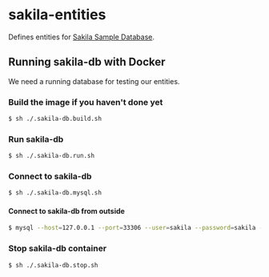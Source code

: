 # sakila-entities
Defines entities for [Sakila Sample Database](https://dev.mysql.com/doc/sakila/en/).


## Running sakila-db with Docker
We need a running database for testing our entities.

### Build the image if you haven't done yet
```bash
$ sh ./.sakila-db.build.sh
```

### Run sakila-db
```bash
$ sh ./.sakila-db.run.sh
``` 

### Connect to sakila-db
```bash
$ sh ./.sakila-db.mysql.sh
```

#### Connect to sakila-db from outside
```bash
$ mysql --host=127.0.0.1 --port=33306 --user=sakila --password=sakila --database=sakila
```

### Stop sakila-db container
```bash
$ sh ./.sakila-db.stop.sh
```